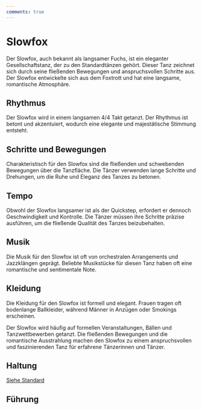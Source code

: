 ```yaml
---
comments: true
---
```

# Slowfox

Der Slowfox, auch bekannt als langsamer Fuchs, ist ein eleganter Gesellschaftstanz, der zu den Standardtänzen gehört. Dieser Tanz zeichnet sich durch seine fließenden Bewegungen und anspruchsvollen Schritte aus. Der Slowfox entwickelte sich aus dem Foxtrott und hat eine langsame, romantische Atmosphäre.

## Rhythmus

Der Slowfox wird in einem langsamen 4/4 Takt getanzt. Der Rhythmus ist betont und akzentuiert, wodurch eine elegante und majestätische Stimmung entsteht.

## Schritte und Bewegungen

Charakteristisch für den Slowfox sind die fließenden und schwebenden Bewegungen über die Tanzfläche. Die Tänzer verwenden lange Schritte und Drehungen, um die Ruhe und Eleganz des Tanzes zu betonen.

## Tempo

Obwohl der Slowfox langsamer ist als der Quickstep, erfordert er dennoch Geschwindigkeit und Kontrolle. Die Tänzer müssen ihre Schritte präzise ausführen, um die fließende Qualität des Tanzes beizubehalten.

## Musik

Die Musik für den Slowfox ist oft von orchestralen Arrangements und Jazzklängen geprägt. Beliebte Musikstücke für diesen Tanz haben oft eine romantische und sentimentale Note.

## Kleidung

Die Kleidung für den Slowfox ist formell und elegant. Frauen tragen oft bodenlange Ballkleider, während Männer in Anzügen oder Smokings erscheinen.

Der Slowfox wird häufig auf formellen Veranstaltungen, Bällen und Tanzwettbewerben getanzt. Die fließenden Bewegungen und die romantische Ausstrahlung machen den Slowfox zu einem anspruchsvollen und faszinierenden Tanz für erfahrene Tänzerinnen und Tänzer.

## Haltung

[Siehe Standard](../index.md#haltung)

## Führung
